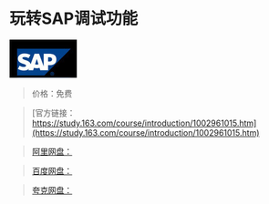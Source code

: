 # 玩转SAP调试功能

![img](../../../assets/study163/free/6598219855880578169.jpg)

> 价格：免费

> [官方链接：https://study.163.com/course/introduction/1002961015.htm](https://study.163.com/course/introduction/1002961015.htm)

> [阿里网盘：]()

> [百度网盘：]()

> [夸克网盘：]()
